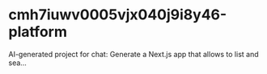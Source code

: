 # cmh7iuwv0005vjx040j9i8y46-platform
AI-generated project for chat: Generate a Next.js app that allows to list and sea...
